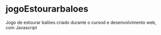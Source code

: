 # jogoEstourarbaloes
Jogo de estourar balões criado durante o cursod e desenvolvimento web, com Javascript
